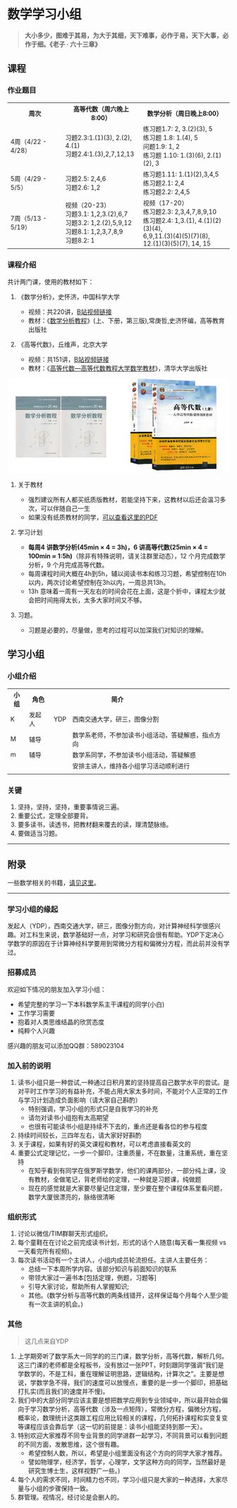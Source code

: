 # 数学学习小组

> **大小多少，图难于其易，为大于其细，天下难事，必作于易，天下大事，必作于细。《老子 · 六十三章》**

## 课程
### 作业题目
<table>
  <tr>
    <th>周次</th>
    <th>高等代数（周六晚上8:00）</th>
    <th>数学分析（周日晚上8:00）</th>
  </tr>
  <tr>
    <td>4周（4/22 - 4/28）</td>
    <td>习题2.3:1.(1)(3), 2.(2), 4.(1) <br/>习题2.4:1.(3),2,7,12,13</td>
    <td>练习题1.7: 2, 3.(2)(3), 5 <br/>练习题 1.8: 1.(4), 5 <br/>问题1.9: 1, 2 <br/>练习题 1.10: 1.(3)(6), 2.(1)(2), 3</td>
  </tr>
  <tr>
    <td>5周（4/29 - 5/5）</td>
    <td>习题2.5: 2,4,6<br/>习题2.6: 1,2</td>
    <td>练习题1.11: 1.(1)(2),3,4,5<br/>练习题2.1: 2,4<br/>练习题2.2: 2,4,5</td>
  </tr>
  <tr>
    <td>7周（5/13 - 5/19）</td>
    <td>视频（20-23）<br/>习题3.1: 1,2,3.(2),6,7<br/>习题3.2: 1,2.(2),5,9,12<br/>习题8.1: 1,2,3,7,8,9<br/>习题8.2: 1</td>
    <td>视频（17-20）<br/>练习题2.3: 2,3,4,7,8,9,10<br/>练习题2.4: 1,3.(1), 4.(1)(2)(3)(4),<br/>6,9,11.(3)(4)(5)(7)(8),<br/>12.(1)(3)(5)(7), 14, 15</td>
  </tr>
</table>


### 课程介绍

共计两门课，使用的教材如下：

1. 《数学分析》，史怀济，中国科学大学
   * 视频：共220讲，[B站视频链接](https://www.bilibili.com/video/av18844091)
   * 教材：《[数学分析教程](https://item.jd.com/13904102457.html)》(上、下册，第三版),常庚哲,史济怀编，高等教育出版社

2. 《高等代数》，丘维声，北京大学
   * 视频：共151讲，[B站视频链接](https://www.bilibili.com/video/av39523603)
   * 教材：《[高等代数—高等代数教程大学数学教材](https://item.jd.com/12426985.html)》，清华大学出版社

![image](img/books.png)

1. 关于教材
   * 强烈建议所有人都买纸质版教材，若能坚持下来，这教材以后还会温习多次，可以伴随自己一生
   * 如果没有纸质教材的同学，[可以查看这里的PDF](https://github.com/loveunk/Deep-learning-books/tree/master/3.%20Math%20Books)

2. 学习计划
   * **每周4 讲数学分析(45min × 4 = 3h)，6 讲高等代数(25min × 4 = 100min ≈ 1:5h)**（除非有特殊说明，请关注群里动态），12 个月完成数学分析，9 个月完成高等代数。
   * 每周课程时间大概在4h到5h，辅以阅读书本和练习习题，希望控制在10h 以内，两次讨论希望控制在3h以内，一周总共13h。
   * 13h 意味着一周有一天左右的时间会花在上面，这是个折中，课程太少就会把时间拖得太长，太多大家时间又不够。

3. 习题。
   * 习题是必要的，尽量做，思考的过程可以加深我们对知识的理解。

## 学习小组

### 小组介绍

<table>
  <tr>
    <th>小组</th>
    <th>角色</th>
    <th></th>
    <th>简介<br></th>
    <th></th>
    <th></th>
  </tr>
  <tr>
    <td>K</td>
    <td>发起人</td>
    <td>YDP</td>
    <td colspan="3">西南交通大学，研三，图像分割</td>
  </tr>
  <tr>
    <td>M</td>
    <td>辅导</td>
    <td></td>
    <td colspan="3">数学系老师，不参加读书小组活动，答疑解惑，指点方向</td>
  </tr>
  <tr>
    <td>m</td>
    <td>辅导</td>
    <td></td>
    <td colspan="3">数学系同学，不参加读书小组活动，答疑解惑</td>
  </tr>
  <tr>
    <td></td>
    <td></td>
    <td></td>
    <td colspan="3">安排主讲人，维持各小组学习活动顺利进行</td>
  </tr>
  <tr>
    <td colspan="6"></td>
  </tr>
</table>

### 关键

1.  坚持，坚持，坚持，重要事情说三遍。
2.  重要公式，定理全部要背。
3.  要多读书，读透书，把教材翻来覆去的读，理清楚脉络。
4.  要做适当习题。

---

## 附录

一些数学相关的书籍，[请见这里](recommended_textbooks.md)。

---

### 学习小组的缘起

发起人（YDP），西南交通大学，研三，图像分割方向，对计算神经科学很感兴趣。对工科生来说，数学基础好一点，对学习和研究会很有帮助。YDP下定决心学数学的原因在于计算神经科学要用到常微分方程和偏微分方程，而此前并没有学过。

### 招募成员

欢迎如下情况的朋友加入学习小组：

- 希望完整的学习一下本科数学系主干课程的同学(小白)
- 工作学习需要
- 抱着对人类思维结晶的欣赏态度
- 纯粹个人兴趣

感兴趣的朋友可以添加QQ群：589023104

### 加入前的说明

1. 读书小组只是一种尝试,一种通过日积月累的坚持提高自己数学水平的尝试。是对平时工作学习的有益补充，不能占用大家太多时间，不能对个人正常的工作与学习计划造成负面影响（请大家自己斟酌）
   - 特别强调，学习小组的形式只是自我学习的补充
   - 请勿对读书小组抱有太高期望
   - 也很有可能读书小组是持续不下去的，重点还是看各位的参与程度
2. 持续时间较长，三四年左右，请大家好好斟酌
3. 关于课程，如果有好的英文课程和教材，可以考虑直接看英文的
4. 重要公式定理记忆，一步一个脚印，注重质量，不在数量，注重系统，重在坚持
   - 在知乎看到有同学在俄罗斯学数学，他们的课两部分，一部分纯上课，没有教材，全做笔记，背老师给的定理，一种就是习题课，纯做题
   - 现在的感觉就是大家要尽量记住定理，至少要在整个课程体系里看问题，数学大厦很漂亮的，脉络很清晰

### 组织形式

1. 讨论以微信/TIM群聊天形式组织。
1. 每个童鞋在在讨论之前完成读书计划，形式的话个人随意(每天看一集视频 vs 一天看完所有视频)。
1. 每次读书活动有一个主讲人，小组内成员轮流担任。主讲人主要任务：
   - 总结一下本周所学内容。该部分知识与前面知识的联系
   - 带领大家过一遍书本[包括定理，例题，习题等\]
   - 引导大家讨论，帮助所有人掌握知识; 
   - 其他。(数学分析与高等代数的两条线错开，这样保证每个月每个人至少能有一次主讲的机会。)

### 其他 

> 这几点来自YDP

1. 上学期旁听了数学系大一同学的的三门课，数学分析，高等代数，解析几何。这三门课的老师都是全程板书，没有放过一张PPT，时刻跟同学强调“我们是学数学的，不是工科，重在理解证明思路，逻辑结构，计算次之”。主要是想说，学数学急不得，我们的速度可以放慢点，重要的是一步一个脚印，把基础打扎实(而且我们的速度并不慢)。
2. 我们中的大部分同学应该主要是想把数学应用到专业领域中，所以最开始会偏向于学习数学分析，高等代数（涉及一点矩阵），常微分方程，偏微分方程，概率论，数理统计这类跟工程应用比较相关的课程，几何拓扑课程和实变复变等课程应该会靠后学（这一切的前提是：读书小组能坚持到那一天）。
3. 特别欢迎大家推荐不同专业背景的同学进群一起学习，不同背景可以看到问题的不同方面，发散思维，这个很有趣。
   - 希望控制人数，所以，希望是小组里面没有这个方向的同学大家才推荐。
   - 譬如物理学，经济学，哲学，心理学，文学这种方向的同学，当然最好是研究生博士生，这样视野广一些。)
4. 每个人的需求不同，时间精力也不同，学习小组只是大家的一种选择，大家尽量与小组的步骤保持一致。
5. 群管理。视情况，经讨论是会删人的。